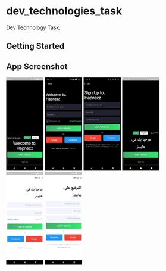 # dev_technologies_task

Dev Technology Task.

## Getting Started

## App Screenshot

<img src="https://github.com/Sabahat06/dev_technologies/blob/master/Image%201.jpeg" width=100 height=250/> 
<img src="https://github.com/Sabahat06/dev_technologies/blob/master/Image%202.jpeg" width=100 height=250/> 
<img src="https://github.com/Sabahat06/dev_technologies/blob/master/Image%203.jpeg" width=100 height=250/> 
<img src="https://github.com/Sabahat06/dev_technologies/blob/master/Image%204.jpeg" width=100 height=250/> 
<img src="https://github.com/Sabahat06/dev_technologies/blob/master/Image%205.jpeg" width=100 height=250/> 
<img src="https://github.com/Sabahat06/dev_technologies/blob/master/Image%206.jpeg" width=100 height=250/> 
